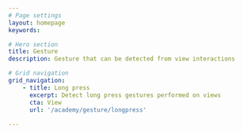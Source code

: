 ```yaml
---
# Page settings
layout: homepage
keywords:

# Hero section
title: Gesture
description: Gesture that can be detected from view interactions

# Grid navigation
grid_navigation:
    - title: Long press
      excerpt: Detect long press gestures performed on views
      cta: View
      url: '/academy/gesture/longpress'
      
---
```

